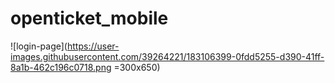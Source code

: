 # openticket_mobile

![login-page](https://user-images.githubusercontent.com/39264221/183106399-0fdd5255-d390-41ff-8a1b-462c196c0718.png =300x650)
